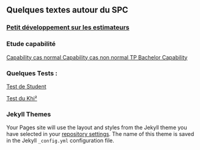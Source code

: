 ## Quelques textes autour du SPC
### [Petit développement sur les estimateurs](https://sjaubert.github.io/SPCR/Estimation.pdf?target=_blank)

### Etude capabilité
[Capability cas normal ](https://sjaubert.github.io/SPCR/capability.html?target=_blank)
[Capability cas non normal ](https://sjaubert.github.io/SPCR/Capability_non_normal_data.html?target=_blank)
[TP Bachelor Capability ](https://sjaubert.github.io/SPCR/TP_Bachelor_Capability.html?target=_blank)

### Quelques Tests :

[Test de Student](https://sjaubert.github.io/SPCR/test_student.html?target=_blank)


<a href="https://sjaubert.github.io/SPCR/Test_du_Khi2.html" target="_blank">Test du Khi²</a>



### Jekyll Themes

Your Pages site will use the layout and styles from the Jekyll theme you have selected in your [repository settings](https://github.com/sjaubert/SPCR/settings). The name of this theme is saved in the Jekyll `_config.yml` configuration file.
